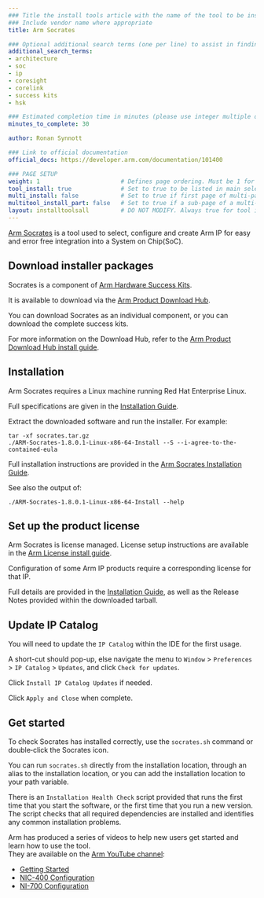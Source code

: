 ```yaml
---
### Title the install tools article with the name of the tool to be installed
### Include vendor name where appropriate
title: Arm Socrates

### Optional additional search terms (one per line) to assist in finding the article
additional_search_terms:
- architecture
- soc
- ip
- coresight
- corelink
- success kits
- hsk

### Estimated completion time in minutes (please use integer multiple of 5)
minutes_to_complete: 30

author: Ronan Synnott

### Link to official documentation
official_docs: https://developer.arm.com/documentation/101400

### PAGE SETUP
weight: 1                       # Defines page ordering. Must be 1 for first (or only) page.
tool_install: true              # Set to true to be listed in main selection page, else false
multi_install: false            # Set to true if first page of multi-page article, else false
multitool_install_part: false   # Set to true if a sub-page of a multi-page article, else false
layout: installtoolsall         # DO NOT MODIFY. Always true for tool install articles
---
```


[Arm Socrates](https://developer.arm.com/Tools%20and%20Software/Socrates) is a tool used to select, configure and create Arm IP for easy and error free integration into a System on Chip(SoC).

## Download installer packages

Socrates is a component of [Arm Hardware Success Kits](https://www.arm.com/products/development-tools/success-kits).

It is available to download via the [Arm Product Download Hub](https://developer.arm.com/downloads/).

You can download Socrates as an individual component, or you can download the complete success kits.

For more information on the Download Hub, refer to the [Arm Product Download Hub install guide](/install-guides/pdh/).

## Installation

Arm Socrates requires a Linux machine running Red Hat Enterprise Linux. 

Full specifications are given in the [Installation Guide](https://developer.arm.com/documentation/101400/latest/Setting-up-your-environment/Installation-requirements).

Extract the downloaded software and run the installer. For example:

```command
tar -xf socrates.tar.gz
./ARM-Socrates-1.8.0.1-Linux-x86-64-Install --S --i-agree-to-the-contained-eula
```

Full installation instructions are provided in the [Arm Socrates Installation Guide](https://developer.arm.com/documentation/101400).

See also the output of:
```command
./ARM-Socrates-1.8.0.1-Linux-x86-64-Install --help
```

## Set up the product license

Arm Socrates is license managed. License setup instructions are available in the [Arm License install guide](/install-guides/license/).

Configuration of some Arm IP products require a corresponding license for that IP.

Full details are provided in the [Installation Guide](https://developer.arm.com/documentation/101400/latest/Setting-up-licensing), as well as the Release Notes provided within the downloaded tarball.


## Update IP Catalog

You will need to update the `IP Catalog` within the IDE for the first usage.

A short-cut should pop-up, else navigate the menu to `Window` > `Preferences` > `IP Catalog` > `Updates`, and click `Check for updates`.

Click `Install IP Catalog Updates` if needed.

Click `Apply and Close` when complete.


## Get started

To check Socrates has installed correctly, use the `socrates.sh` command or double‑click the Socrates icon.

You can run `socrates.sh` directly from the installation location, through an alias to the installation location, or you can add the installation location to your path variable.

There is an `Installation Health Check` script provided that runs the first time that you start the software, or the first time that you run a new version. The script checks that all required dependencies are installed and identifies any common installation problems.

Arm has produced a series of videos to help new users get started and learn how to use the tool.\
They are available on the [Arm YouTube channel](https://www.youtube.com/c/arm):

 * [Getting Started](https://youtube.com/playlist?list=PLgyFKd2HIZlY_y7b5OTtyrso45q-eCM_s)
 * [NIC-400 Configuration](https://youtube.com/playlist?list=PLgyFKd2HIZlaQBfd8YEMwSQX_cWIxODgG)
 * [NI-700 Configuration](https://youtube.com/playlist?list=PLgyFKd2HIZlahIsHSSw7ViwiFxeBYc36b)

